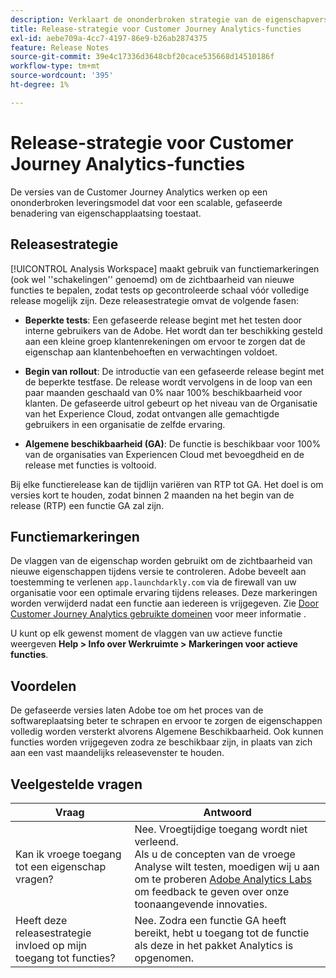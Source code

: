 ```yaml
---
description: Verklaart de ononderbroken strategie van de eigenschapversie voor Customer Journey Analytics
title: Release-strategie voor Customer Journey Analytics-functies
exl-id: aebe709a-4cc7-4197-86e9-b26ab2874375
feature: Release Notes
source-git-commit: 39e4c17336d3648cbf20cace535668d14510186f
workflow-type: tm+mt
source-wordcount: '395'
ht-degree: 1%

---
```


# Release-strategie voor Customer Journey Analytics-functies

De versies van de Customer Journey Analytics werken op een ononderbroken leveringsmodel dat voor een scalable, gefaseerde benadering van eigenschapplaatsing toestaat.

## Releasestrategie

[!UICONTROL Analysis Workspace] maakt gebruik van functiemarkeringen (ook wel &#39;&#39;schakelingen&#39;&#39; genoemd) om de zichtbaarheid van nieuwe functies te bepalen, zodat tests op gecontroleerde schaal vóór volledige release mogelijk zijn. Deze releasestrategie omvat de volgende fasen:

* **Beperkte tests**: Een gefaseerde release begint met het testen door interne gebruikers van de Adobe. Het wordt dan ter beschikking gesteld aan een kleine groep klantenrekeningen om ervoor te zorgen dat de eigenschap aan klantenbehoeften en verwachtingen voldoet.

* **Begin van rollout**: De introductie van een gefaseerde release begint met de beperkte testfase. De release wordt vervolgens in de loop van een paar maanden geschaald van 0% naar 100% beschikbaarheid voor klanten. De gefaseerde uitrol gebeurt op het niveau van de Organisatie van het Experience Cloud, zodat ontvangen alle gemachtigde gebruikers in een organisatie de zelfde ervaring.

* **Algemene beschikbaarheid (GA)**: De functie is beschikbaar voor 100% van de organisaties van Experiencen Cloud met bevoegdheid en de release met functies is voltooid.

Bij elke functierelease kan de tijdlijn variëren van RTP tot GA. Het doel is om versies kort te houden, zodat binnen 2 maanden na het begin van de release (RTP) een functie GA zal zijn.

## Functiemarkeringen

De vlaggen van de eigenschap worden gebruikt om de zichtbaarheid van nieuwe eigenschappen tijdens versie te controleren. Adobe beveelt aan toestemming te verlenen `app.launchdarkly.com` via de firewall van uw organisatie voor een optimale ervaring tijdens releases. Deze markeringen worden verwijderd nadat een functie aan iedereen is vrijgegeven. Zie [Door Customer Journey Analytics gebruikte domeinen](../technotes/domains.md) voor meer informatie .

U kunt op elk gewenst moment de vlaggen van uw actieve functie weergeven **Help > Info over Werkruimte > Markeringen voor actieve functies**.

## Voordelen

De gefaseerde versies laten Adobe toe om het proces van de softwareplaatsing beter te schrapen en ervoor te zorgen de eigenschappen volledig worden versterkt alvorens Algemene Beschikbaarheid. Ook kunnen functies worden vrijgegeven zodra ze beschikbaar zijn, in plaats van zich aan een vast maandelijks releasevenster te houden.

## Veelgestelde vragen

| Vraag | Antwoord |
| --- | --- |
| Kan ik vroege toegang tot een eigenschap vragen? | Nee. Vroegtijdige toegang wordt niet verleend.<br>Als u de concepten van de vroege Analyse wilt testen, moedigen wij u aan om te proberen [Adobe Analytics Labs](https://experienceleague.adobe.com/docs/analytics/analyze/labs.html) om feedback te geven over onze toonaangevende innovaties. |
| Heeft deze releasestrategie invloed op mijn toegang tot functies? | Nee. Zodra een functie GA heeft bereikt, hebt u toegang tot de functie als deze in het pakket Analytics is opgenomen. |
